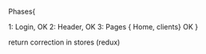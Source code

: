 Phases{

  1: Login, OK
  2: Header, OK
  3: Pages { Home, clients} OK
}


return correction in stores (redux)